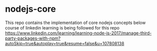 # nodejs-core
This repo contains the implementation of core nodejs concepts 
below course of linkedin learning is being followed for this repo
https://www.linkedin.com/learning/learning-node-js-2017/manage-third-party-packages-with-npm?autoSkip=true&autoplay=true&resume=false&u=107808138
